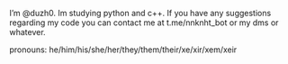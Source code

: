 I’m @duzh0. Im studying python and c++. If you have any suggestions regarding my code you can contact me at t.me/nnknht_bot or my dms or whatever.

pronouns: he/him/his/she/her/they/them/their/xe/xir/xem/xeir
